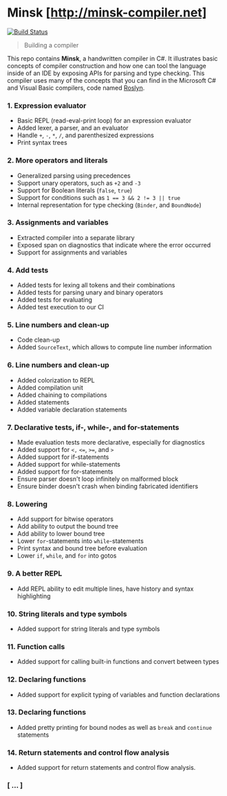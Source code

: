 # Minsk [http://minsk-compiler.net]

[![Build Status](https://dev.azure.com/albertospelta/Minsk/_apis/build/status/albertospelta.minsk?branchName=master)](https://dev.azure.com/albertospelta/Minsk/_build/latest?definitionId=8&branchName=master)

> Building a compiler

This repo contains **Minsk**, a handwritten compiler in C#. It illustrates basic concepts of compiler construction and how one can tool the language inside of an IDE by exposing APIs for parsing and type checking. This compiler uses many of the concepts that you can find in the Microsoft C# and Visual Basic compilers, code named [Roslyn].

[ds9-minsk]: https://www.youtube.com/watch?v=138gX3wolOo
[Roslyn]: https://github.com/dotnet/roslyn

### 1. Expression evaluator

* Basic REPL (read-eval-print loop) for an expression evaluator
* Added lexer, a parser, and an evaluator
* Handle `+`, `-`, `*`, `/`, and parenthesized expressions
* Print syntax trees

### 2. More operators and literals

* Generalized parsing using precedences
* Support unary operators, such as `+2` and `-3`
* Support for Boolean literals (`false`, `true`)
* Support for conditions such as `1 == 3 && 2 != 3 || true`
* Internal representation for type checking (`Binder`, and `BoundNode`)

### 3. Assignments and variables 
  
* Extracted compiler into a separate library
* Exposed span on diagnostics that indicate where the error occurred
* Support for assignments and variables

### 4. Add tests

* Added tests for lexing all tokens and their combinations
* Added tests for parsing unary and binary operators
* Added tests for evaluating
* Added test execution to our CI

### 5. Line numbers and clean-up

* Code clean-up
* Added `SourceText`, which allows to compute line number information

### 6. Line numbers and clean-up

* Added colorization to REPL
* Added compilation unit
* Added chaining to compilations
* Added statements
* Added variable declaration statements

### 7. Declarative tests, if-, while-, and for-statements

* Made evaluation tests more declarative, especially for diagnostics
* Added support for `<,` `<=`, `>=`, and `>`
* Added support for if-statements
* Added support for while-statements
* Added support for for-statements
* Ensure parser doesn't loop infinitely on malformed block
* Ensure binder doesn't crash when binding fabricated identifiers

### 8. Lowering

* Add support for bitwise operators
* Add ability to output the bound tree
* Add ability to lower bound tree
* Lower `for`-statements into `while`-statements
* Print syntax and bound tree before evaluation
* Lower `if`, `while`, and `for` into gotos

### 9. A better REPL

* Add REPL ability to edit multiple lines, have history and syntax highlighting

### 10. String literals and type symbols

* Added support for string literals and type symbols

### 11. Function calls

* Added support for calling built-in functions and convert between types

### 12. Declaring functions

* Added support for explicit typing of variables and function declarations

### 13. Declaring functions

* Added pretty printing for bound nodes as well as `break` and `continue` statements

### 14. Return statements and control flow analysis

* Added support for return statements and control flow analysis.

### [ ... ]